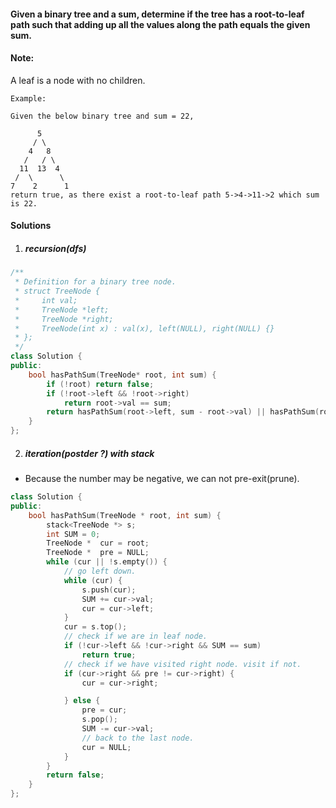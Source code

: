 #### Given a binary tree and a sum, determine if the tree has a root-to-leaf path such that adding up all the values along the path equals the given sum.

#### Note: 
A leaf is a node with no children.

```
Example:

Given the below binary tree and sum = 22,

      5
     / \
    4   8
   /   / \
  11  13  4
 /  \      \
7    2      1
return true, as there exist a root-to-leaf path 5->4->11->2 which sum is 22.
```

#### Solutions

1. ##### recursion(dfs)

```cpp
/**
 * Definition for a binary tree node.
 * struct TreeNode {
 *     int val;
 *     TreeNode *left;
 *     TreeNode *right;
 *     TreeNode(int x) : val(x), left(NULL), right(NULL) {}
 * };
 */
class Solution {
public:
    bool hasPathSum(TreeNode* root, int sum) {
        if (!root) return false;
        if (!root->left && !root->right)
            return root->val == sum;
        return hasPathSum(root->left, sum - root->val) || hasPathSum(root->right, sum-root->val);
    }
};
```

2. ##### iteration(postder ?) with stack

- Because the number may be negative, we can not pre-exit(prune).

```cpp
class Solution {
public:
    bool hasPathSum(TreeNode * root, int sum) {
        stack<TreeNode *> s;
        int SUM = 0;
        TreeNode *  cur = root;
        TreeNode *  pre = NULL;
        while (cur || !s.empty()) {
            // go left down.
            while (cur) {
                s.push(cur);
                SUM += cur->val;
                cur = cur->left;
            }
            cur = s.top();
            // check if we are in leaf node.
            if (!cur->left && !cur->right && SUM == sum)
                return true;
            // check if we have visited right node. visit if not.
            if (cur->right && pre != cur->right) {
                cur = cur->right;

            } else {
                pre = cur;
                s.pop();
                SUM -= cur->val;
                // back to the last node.
                cur = NULL;
            }
        }
        return false;
    }
};
```
